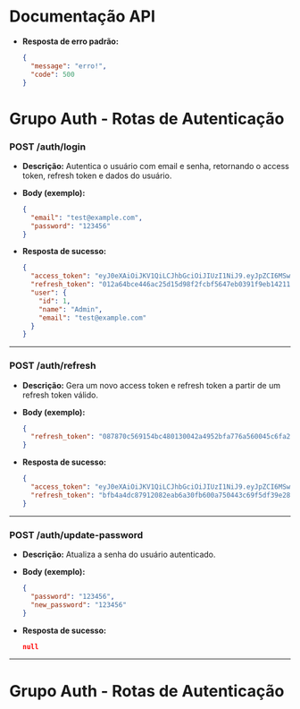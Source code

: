 
# Documentação API

* **Resposta de erro padrão:**

  ```json
  {
    "message": "erro!",
    "code": 500
  }
  ```


# Grupo Auth - Rotas de Autenticação

### POST /auth/login

* **Descrição:** Autentica o usuário com email e senha, retornando o access token, refresh token e dados do usuário.
* **Body (exemplo):**

  ```json
  {
    "email": "test@example.com",
    "password": "123456"
  }
  ```
* **Resposta de sucesso:**

  ```json
  {
    "access_token": "eyJ0eXAiOiJKV1QiLCJhbGciOiJIUzI1NiJ9.eyJpZCI6MSwibmFtZSI6IkFkbWluIiwiZW1haWwiOiJ0ZXN0QGV4YW1wbGUuY29tIiwiaWF0IjoxNzU0MjU5MDk1LCJleHAiOjE3NTQyNjI2OTV9.IvCHQgL6vTLz6sxrVV17rfcdQ0KGh_Z4DHkdxC8U0Ck",
    "refresh_token": "012a64bce446ac25d15d98f2fcbf5647eb0391f9eb14211eb0c7eb27be25c86fdee0c8ff94dadfd0ad9c04d866e18e21fe11925afe9622994df09c342796fb57",
    "user": {
      "id": 1,
      "name": "Admin",
      "email": "test@example.com"
    }
  }
  ```
---

### POST /auth/refresh

* **Descrição:** Gera um novo access token e refresh token a partir de um refresh token válido.

* **Body (exemplo):**

  ```json
  {
    "refresh_token": "087870c569154bc480130042a4952bfa776a560045c6fa258352c6731b6ce43328d2d36385d93898d89dd124caf0f0dcd9303013d620a4639c083a4aee540786"
  }
  ```

* **Resposta de sucesso:**

  ```json
  {
    "access_token": "eyJ0eXAiOiJKV1QiLCJhbGciOiJIUzI1NiJ9.eyJpZCI6MSwibmFtZSI6IkFkbWluIiwiZW1haWwiOiJ0ZXN0QGV4YW1wbGUuY29tIiwiaWF0IjoxNzU0MjU5NTM3LCJleHAiOjE3NTQyNjMxMzd9.ZIJ0qz4zcipE12-5QKAVVGEykKdeIapGLFP1WWt9d08",
    "refresh_token": "bfb4a4dc87912082eab6a30fb600a750443c69f5df39e28213fe557386acfe68842e849921f5e0811bdc861d45c138038df006b9c639359fa278adc1c3650b18"
  }
  ```

---

### POST /auth/update-password

* **Descrição:** Atualiza a senha do usuário autenticado.

* **Body (exemplo):**

  ```json
  {
    "password": "123456",
    "new_password": "123456"
  }
  ```

* **Resposta de sucesso:**

  ```json
  null
  ```

---

# Grupo Auth - Rotas de Autenticação

